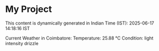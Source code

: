 # My Project

This content is dynamically generated in Indian Time (IST): 2025-06-17 14:18:16 IST


Current Weather in Coimbatore:
Temperature: 25.88 °C
Condition: light intensity drizzle
